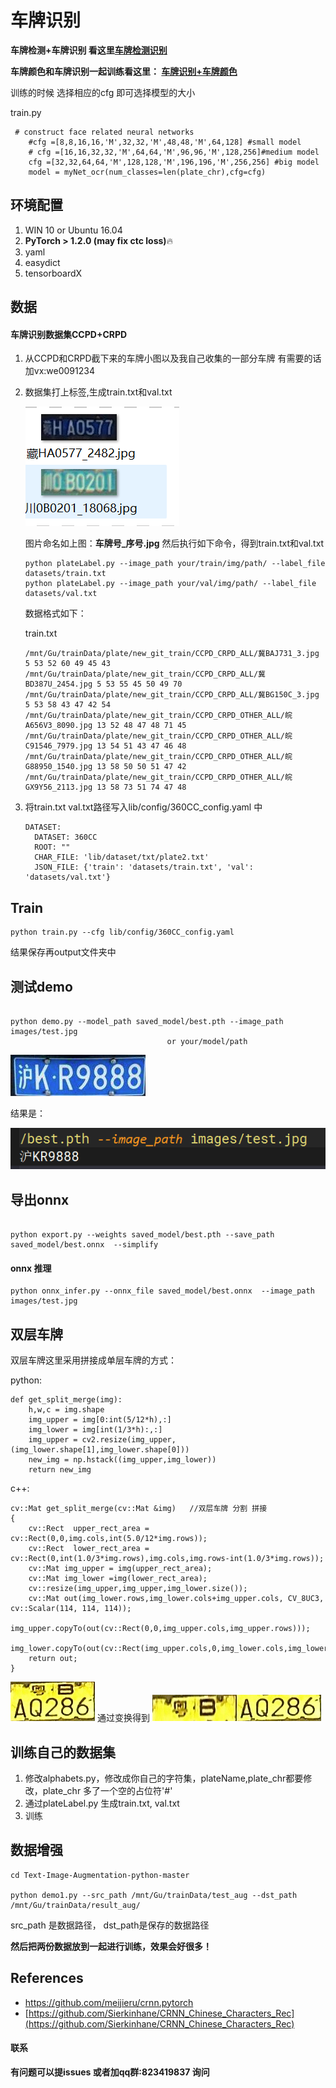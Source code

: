 # 车牌识别

**车牌检测+车牌识别 看这里[车牌检测识别](https://github.com/we0091234/Chinese_license_plate_detection_recognition)**

**车牌颜色和车牌识别一起训练看这里： [车牌识别+车牌颜色](https://github.com/we0091234/crnn_plate_recognition/tree/plate_color)**


训练的时候 选择相应的cfg 即可选择模型的大小

train.py

```
 # construct face related neural networks
    #cfg =[8,8,16,16,'M',32,32,'M',48,48,'M',64,128] #small model
    # cfg =[16,16,32,32,'M',64,64,'M',96,96,'M',128,256]#medium model
    cfg =[32,32,64,64,'M',128,128,'M',196,196,'M',256,256] #big model
    model = myNet_ocr(num_classes=len(plate_chr),cfg=cfg)
```

## 环境配置

1. WIN 10 or Ubuntu 16.04
2. **PyTorch > 1.2.0 (may fix ctc loss)**🔥
3. yaml
4. easydict
5. tensorboardX

## 数据

#### 车牌识别数据集CCPD+CRPD

1. 从CCPD和CRPD截下来的车牌小图以及我自己收集的一部分车牌 有需要的话加vx:we0091234
2. 数据集打上标签,生成train.txt和val.txt

   ![Image text](images/tmp2E.png)

   图片命名如上图：**车牌号_序号.jpg**
   然后执行如下命令，得到train.txt和val.txt

   ```
   python plateLabel.py --image_path your/train/img/path/ --label_file datasets/train.txt
   python plateLabel.py --image_path your/val/img/path/ --label_file datasets/val.txt
   ```

   数据格式如下：

   train.txt

   ```
   /mnt/Gu/trainData/plate/new_git_train/CCPD_CRPD_ALL/冀BAJ731_3.jpg 5 53 52 60 49 45 43 
   /mnt/Gu/trainData/plate/new_git_train/CCPD_CRPD_ALL/冀BD387U_2454.jpg 5 53 55 45 50 49 70 
   /mnt/Gu/trainData/plate/new_git_train/CCPD_CRPD_ALL/冀BG150C_3.jpg 5 53 58 43 47 42 54 
   /mnt/Gu/trainData/plate/new_git_train/CCPD_CRPD_OTHER_ALL/皖A656V3_8090.jpg 13 52 48 47 48 71 45 
   /mnt/Gu/trainData/plate/new_git_train/CCPD_CRPD_OTHER_ALL/皖C91546_7979.jpg 13 54 51 43 47 46 48 
   /mnt/Gu/trainData/plate/new_git_train/CCPD_CRPD_OTHER_ALL/皖G88950_1540.jpg 13 58 50 50 51 47 42 
   /mnt/Gu/trainData/plate/new_git_train/CCPD_CRPD_OTHER_ALL/皖GX9Y56_2113.jpg 13 58 73 51 74 47 48 
   ```
3. 将train.txt  val.txt路径写入lib/config/360CC_config.yaml 中

   ```
   DATASET:
     DATASET: 360CC
     ROOT: ""
     CHAR_FILE: 'lib/dataset/txt/plate2.txt'
     JSON_FILE: {'train': 'datasets/train.txt', 'val': 'datasets/val.txt'}
   ```

## Train

```angular2html
python train.py --cfg lib/config/360CC_config.yaml
```

结果保存再output文件夹中

## 测试demo

```

python demo.py --model_path saved_model/best.pth --image_path images/test.jpg
                                   or your/model/path
```

![Image text](images/test.jpg)

结果是：

![Image text](images/result.jpg)

## 导出onnx

```

python export.py --weights saved_model/best.pth --save_path saved_model/best.onnx  --simplify

```


#### onnx 推理

```
python onnx_infer.py --onnx_file saved_model/best.onnx  --image_path images/test.jpg
```

## 双层车牌

双层车牌这里采用拼接成单层车牌的方式：

python:

```
def get_split_merge(img):
    h,w,c = img.shape
    img_upper = img[0:int(5/12*h),:]
    img_lower = img[int(1/3*h):,:]
    img_upper = cv2.resize(img_upper,(img_lower.shape[1],img_lower.shape[0]))
    new_img = np.hstack((img_upper,img_lower))
    return new_img
```

c++:

```
cv::Mat get_split_merge(cv::Mat &img)   //双层车牌 分割 拼接
{
    cv::Rect  upper_rect_area = cv::Rect(0,0,img.cols,int(5.0/12*img.rows));
    cv::Rect  lower_rect_area = cv::Rect(0,int(1.0/3*img.rows),img.cols,img.rows-int(1.0/3*img.rows));
    cv::Mat img_upper = img(upper_rect_area);
    cv::Mat img_lower =img(lower_rect_area);
    cv::resize(img_upper,img_upper,img_lower.size());
    cv::Mat out(img_lower.rows,img_lower.cols+img_upper.cols, CV_8UC3, cv::Scalar(114, 114, 114));
    img_upper.copyTo(out(cv::Rect(0,0,img_upper.cols,img_upper.rows)));
    img_lower.copyTo(out(cv::Rect(img_upper.cols,0,img_lower.cols,img_lower.rows)));
    return out;
}
```

![Image text](image/tmp55DE.png)  通过变换得到 ![Image text](image/new.jpg)

## 训练自己的数据集

1. 修改alphabets.py，修改成你自己的字符集，plateName,plate_chr都要修改，plate_chr 多了一个空的占位符'#'
2. 通过plateLabel.py 生成train.txt, val.txt
3. 训练

## 数据增强

```
cd Text-Image-Augmentation-python-master

python demo1.py --src_path /mnt/Gu/trainData/test_aug --dst_path /mnt/Gu/trainData/result_aug/
```

src_path 是数据路径， dst_path是保存的数据路径

**然后把两份数据放到一起进行训练，效果会好很多！**

## References

- https://github.com/meijieru/crnn.pytorch
- [https://github.com/Sierkinhane/CRNN_Chinese_Characters_Rec](https://github.com/Sierkinhane/CRNN_Chinese_Characters_Rec)

#### 联系

**有问题可以提issues 或者加qq群:823419837 询问**
